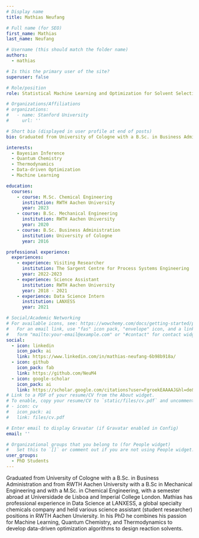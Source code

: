 ```yaml
---
# Display name
title: Mathias Neufang

# Full name (for SEO)
first_name: Mathias
last_name: Neufang

# Username (this should match the folder name)
authors:
  - mathias

# Is this the primary user of the site?
superuser: false

# Role/position
role: Statistical Machine Learning and Optimization for Solvent Selection

# Organizations/Affiliations
# organizations:
#   - name: Stanford University
#     url: ''

# Short bio (displayed in user profile at end of posts)
bio: Graduated from University of Cologne with a B.Sc. in Business Administration and from RWTH Aachen University with a M.Sc. in Chemical Engineering, with a semester abroad at Universidade de Lisboa and Imperial College London. Mathias has professional experience in Data Science at LANXESS and held various science assistant (student researcher) positions in RWTH Aachen Unviersity. In his PhD he combines his passion for Machine Learning, Quantum Chemistry, and Thermodynamics to develop data-driven optimization algorithms to design reaction solvents.

interests:
  - Bayesian Inference
  - Quantum Chemistry
  - Thermodynamics
  - Data-driven Optimization
  - Machine Learning

education:
  courses:
    - course: M.Sc. Chemical Engineering
      institution: RWTH Aachen University
      year: 2023
    - course: B.Sc. Mechanical Engineering
      institution: RWTH Aachen University 
      year: 2020
    - course: B.Sc. Business Administration
      institution: University of Cologne
      year: 2016

professional experience:
  experiences:
    - experience: Visiting Researcher
      institution: The Sargent Centre for Process Systems Engineering
      year: 2022-2023
    - experience: Science Assistant
      institution: RWTH Aachen University
      year: 2018 - 2021
    - experience: Data Science Intern
      institution: LANXESS
      year: 2021      

# Social/Academic Networking
# For available icons, see: https://wowchemy.com/docs/getting-started/page-builder/#icons
#   For an email link, use "fas" icon pack, "envelope" icon, and a link in the
#   form "mailto:your-email@example.com" or "#contact" for contact widget.
social:
  - icon: linkedin
    icon_pack: ai
    link: https://www.linkedin.com/in/mathias-neufang-6b98b918a/
  - icon: github
    icon_pack: fab
    link: https://github.com/NeuM4
  - icon: google-scholar
    icon_pack: ai
    link: https://scholar.google.com/citations?user=FgroekEAAAAJ&hl=de&oi=ao
# Link to a PDF of your resume/CV from the About widget.
# To enable, copy your resume/CV to `static/files/cv.pdf` and uncomment the lines below.
# - icon: cv
#   icon_pack: ai
#   link: files/cv.pdf

# Enter email to display Gravatar (if Gravatar enabled in Config)
email: ''

# Organizational groups that you belong to (for People widget)
#   Set this to `[]` or comment out if you are not using People widget.
user_groups:
  - PhD Students
---
```


Graduated from University of Cologne with a B.Sc. in Business Administration and from RWTH Aachen University with a B.Sc in Mechanical Engineering and with a M.Sc. in Chemical Engineering, with a semester abroad at Universidade de Lisboa and Imperial College London. Mathias has professional experience in Data Science at LANXESS, a global specialty chemicals company and held various science assistant (student researcher) positions in RWTH Aachen Unviersity. In his PhD he combines his passion for Machine Learning, Quantum Chemistry, and Thermodynamics to develop data-driven optimization algorithms to design reaction solvents.